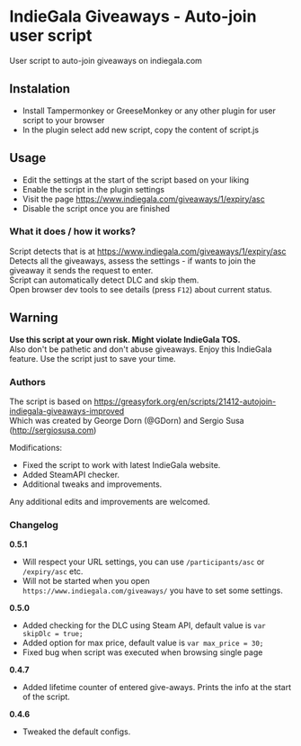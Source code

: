 # IndieGala Giveaways - Auto-join user script
User script to auto-join giveaways on indiegala.com

## Instalation
- Install Tampermonkey or GreeseMonkey or any other plugin for user script to your browser
- In the plugin select add new script, copy the content of script.js

## Usage

- Edit the settings at the start of the script based on your liking
- Enable the script in the plugin settings
- Visit the page https://www.indiegala.com/giveaways/1/expiry/asc
- Disable the script once you are finished

### What it does / how it works?
Script detects that is at https://www.indiegala.com/giveaways/1/expiry/asc
Detects all the giveaways, assess the settings - if wants to join the giveaway it sends the request to enter.  
Script can automatically detect DLC and skip them.  
Open browser dev tools to see details (press `F12`) about current status.

## Warning
**Use this script at your own risk. Might violate IndieGala TOS.**  
Also don't be pathetic and don't abuse giveaways. Enjoy this IndieGala feature. Use the script just to save your time.

### Authors

The script is based on https://greasyfork.org/en/scripts/21412-autojoin-indiegala-giveaways-improved  
Which was created by George Dorn (@GDorn) and Sergio Susa (http://sergiosusa.com)

Modifications:

- Fixed the script to work with latest IndieGala website.
- Added SteamAPI checker.
- Additional tweaks and improvements. 

Any additional edits and improvements are welcomed.

### Changelog

**0.5.1**
- Will respect your URL settings, you can use `/participants/asc` or `/expiry/asc` etc.
- Will not be started when you open `https://www.indiegala.com/giveaways/` you have to set some settings.

**0.5.0**
- Added checking for the DLC using Steam API, default value  is `var skipDlc = true;`
- Added option for max price, default value is `var max_price = 30;`
- Fixed bug when script was executed when browsing single page

**0.4.7**
- Added lifetime counter of entered give-aways. Prints the info at the start of the script.

**0.4.6**
- Tweaked the default configs.
